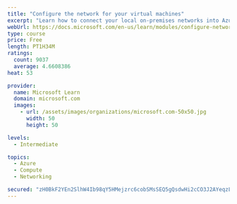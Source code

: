 ```yaml
---
title: "Configure the network for your virtual machines"
excerpt: "Learn how to connect your local on-premises networks into Azure using virtual networks, VPN gateways, and Azure ExpressRoute."
webUrl: https://docs.microsoft.com/en-us/learn/modules/configure-network-for-azure-virtual-machines/
type: course
price: Free
length: PT1H34M
ratings:
  count: 9037
  average: 4.6608386
heat: 53

provider:
  name: Microsoft Learn
  domain: microsoft.com
  images:
    - url: /assets/images/organizations/microsoft.com-50x50.jpg
      width: 50
      height: 50

levels:
  - Intermediate

topics:
  - Azure
  - Compute
  - Networking

secured: "zH0BkF2YEn2SlhW4Ib98qY5HMejzrc6cobSMsSEQ5gQsdwHi2cCO3J2AYeqzLmtgEKlAqXwnympzkCHwZzQjeNne8PE8jVoJpUR2AYOgxy1F4eTLCiEBWlE/duhl3eT7VxSWvGyzv5i0DplaNaco9B5aBtRx13kr2Wyin7plITKfEbVxMbg9N9v7Q5eqDkBtByfbagC6nsNwYS4wNXzKnxWw1MRBD2FRMGDHp0EiAIHgOfEEwrMDaEz+Suyf67s5cTxPPFc4Bqo85IFrVUzcxpgtIdd8+2hALvLUAcQnthCqHuvuorbVH0HIc7/39sBbNYy3k8rX2fC5OZd0M21BVrqvz19biWXGKeMVfO4lYrki9eoVdzI8dgNAXJCZ9oICUVOxNG1dIASJ/BsJ+0WKg99hMb5SnS2LJ0b2RfqCXsI=;/KjZcvgMt/SShdB/uxJnYQ=="
---
```


